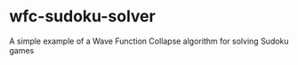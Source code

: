 # wfc-sudoku-solver
A simple example of a Wave Function Collapse algorithm for solving Sudoku games
